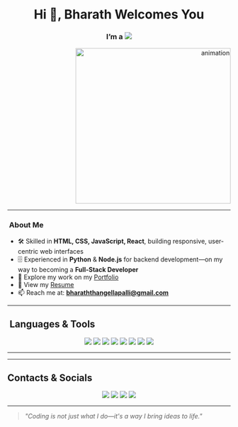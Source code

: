 <h1 align="center">Hi 👋, Bharath Welcomes You</h1>

<h3 align="center">
  I’m a <img src="https://readme-typing-svg.herokuapp.com?lines=Frontend+Developer;+Full-Stack+Enthusiast;&right=true&width=400&height=50"/>
</h3>

<p align="right">
  <img src="https://github.com/yourusername/yourusername/blob/main/your-animation.gif" alt="animation" width="350px" />
</p>

---

### ​ About Me
- 🛠 Skilled in **HTML, CSS, JavaScript, React**, building responsive, user-centric web interfaces  
- 🗄️ Experienced in **Python** & **Node.js** for backend development—on my way to becoming a **Full-Stack Developer**  
- 💼 Explore my work on my [Portfolio](YOUR_PORTFOLIO_LINK)  
- 📄 View my [Resume](YOUR_RESUME_LINK)  
- 📫 Reach me at: **bharaththangellapalli@gmail.com**

---

## ​ Languages & Tools
<div align="center">
  <img src="https://img.shields.io/badge/HTML5-E34F26?style=for-the-badge&logo=html5&logoColor=white" />
  <img src="https://img.shields.io/badge/CSS3-1572B6?style=for-the-badge&logo=css3&logoColor=white" />
  <img src="https://img.shields.io/badge/JavaScript-F7DF1E?style=for-the-badge&logo=javascript&logoColor=black" />
  <img src="https://img.shields.io/badge/React-61DAFB?style=for-the-badge&logo=react&logoColor=black" />
  <img src="https://img.shields.io/badge/Node.js-339933?style=for-the-badge&logo=nodedotjs&logoColor=white" />
  <img src="https://img.shields.io/badge/Python-3776AB?style=for-the-badge&logo=python&logoColor=white" />
  <img src="https://img.shields.io/badge/Git-F05032?style=for-the-badge&logo=git&logoColor=white" />
  <img src="https://img.shields.io/badge/GitHub-100000?style=for-the-badge&logo=github&logoColor=white" />
</div>

---

<!-- GitHub Stats -->
<p align="center>
![Bharath's GitHub stats](https://github-readme-stats.vercel.app/api?username=Bharath-max261&show_icons=true&theme=dark)

<!-- GitHub Streak -->
![GitHub Streak](https://streak-stats.demolab.com?user=Bharath-max261&theme=dark&hide_border=true)
</p>


---

##  Contacts & Socials  
<p align="center">
  <a href="YOUR_LINKEDIN_URL"><img src="https://img.shields.io/badge/LinkedIn-0077B5?style=for-the-badge&logo=linkedin&logoColor=white" /></a>
  <a href="mailto:your.email@example.com"><img src="https://img.shields.io/badge/Email-D14836?style=for-the-badge&logo=gmail&logoColor=white" /></a>
  <a href="https://github.com/YOUR_USERNAME"><img src="https://img.shields.io/badge/GitHub-100000?style=for-the-badge&logo=github&logoColor=white" /></a>
  <a href="YOUR_PORTFOLIO_LINK"><img src="https://img.shields.io/badge/Portfolio-000000?style=for-the-badge&logo=About.me&logoColor=white" /></a>
</p>

---

>*"Coding is not just what I do—it's a way I bring ideas to life."*
